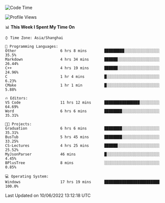 <!--START_SECTION:waka-->
![Code Time](http://img.shields.io/badge/Code%20Time-114%20hrs%209%20mins-blue)

![Profile Views](http://img.shields.io/badge/Profile%20Views-0-blue)

📊 **This Week I Spent My Time On** 

```text
⌚︎ Time Zone: Asia/Shanghai

💬 Programming Languages: 
Other                    6 hrs 8 mins        █████████░░░░░░░░░░░░░░░░   35.5% 
Markdown                 4 hrs 34 mins       ██████░░░░░░░░░░░░░░░░░░░   26.44% 
C++                      4 hrs 19 mins       ██████░░░░░░░░░░░░░░░░░░░   24.96% 
C                        1 hr 4 mins         █░░░░░░░░░░░░░░░░░░░░░░░░   6.23% 
CMake                    1 hr 1 min          █░░░░░░░░░░░░░░░░░░░░░░░░   5.88%

🔥 Editors: 
VS Code                  11 hrs 12 mins      ████████████████░░░░░░░░░   64.69% 
Word                     6 hrs 6 mins        ████████░░░░░░░░░░░░░░░░░   35.31%

🐱‍💻 Projects: 
Graduation               6 hrs 6 mins        ████████░░░░░░░░░░░░░░░░░   35.31% 
BusTub                   5 hrs 45 mins       ████████░░░░░░░░░░░░░░░░░   33.25% 
CS-Lectures              4 hrs 25 mins       ██████░░░░░░░░░░░░░░░░░░░   25.52% 
MyJsonParser             46 mins             █░░░░░░░░░░░░░░░░░░░░░░░░   4.45% 
BPlusTree                8 mins              ░░░░░░░░░░░░░░░░░░░░░░░░░   0.85%

💻 Operating System: 
Windows                  17 hrs 19 mins      █████████████████████████   100.0%

```


 Last Updated on 10/06/2022 13:12:18 UTC
<!--END_SECTION:waka-->